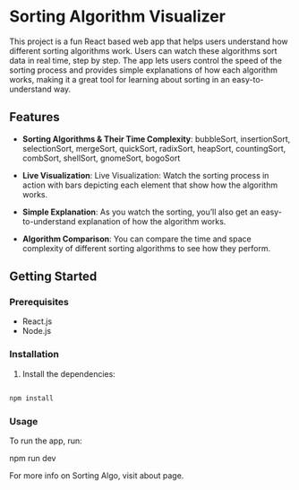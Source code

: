 # Sorting Algorithm Visualizer

This project is a fun React based web app that helps users understand how different sorting algorithms work. Users can watch these algorithms sort data in real time, step by step. The app lets users control the speed of the sorting process and provides simple explanations of how each algorithm works, making it a great tool for learning about sorting in an easy-to-understand way.

## Features

- **Sorting Algorithms & Their Time Complexity**: bubbleSort,
      insertionSort,
      selectionSort,
      mergeSort,
      quickSort,
      radixSort,
      heapSort,
      countingSort,
      combSort,
      shellSort,
      gnomeSort,
      bogoSort

- **Live Visualization**: Live Visualization: Watch the sorting process in action with bars depicting each element that show how the algorithm works.

- **Simple Explanation**: As you watch the sorting, you’ll also get an easy-to-understand explanation of how the algorithm works.

- **Algorithm Comparison**: You can compare the time and space complexity of different sorting algorithms to see how they perform.

## Getting Started

### Prerequisites

- React.js
- Node.js

### Installation

1. Install the dependencies:

```bash

npm install

```

### Usage

To run the app, run:



npm run dev



For more info on Sorting Algo, visit about page.
